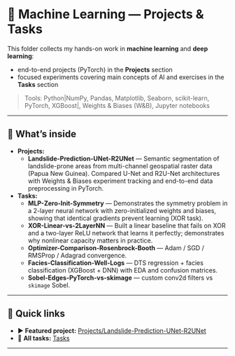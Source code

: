 # 🧠 Machine Learning — Projects & Tasks

This folder collects my hands-on work in **machine learning** and **deep learning**:
- end-to-end projects (PyTorch) in the **Projects** section
- focused experiments covering main concepts of AI and exercises in the **Tasks** section

> Tools: Python|NumPy, Pandas, Matplotlib, Seaborn, scikit-learn, PyTorch, XGBoost|, Weights & Biases (W&B), Jupyter notebooks

---

## 🚀 What’s inside

- **Projects:**
  - **Landslide-Prediction-UNet-R2UNet** — Semantic segmentation of landslide-prone areas from multi-channel geospatial raster data (Papua New Guinea). Compared U-Net and R2U-Net architectures with Weights & Biases experiment tracking and end-to-end data preprocessing in PyTorch.
- **Tasks:**
  - **MLP-Zero-Init-Symmetry** — Demonstrates the symmetry problem in a 2-layer neural network with zero-initialized weights and biases, showing that identical gradients prevent learning (XOR task).
  - **XOR-Linear-vs-2LayerNN** — Built a linear baseline that fails on XOR and a two-layer ReLU network that learns it perfectly; demonstrates why nonlinear capacity matters in practice.
  - **Optimizer-Comparison-Rosenbrock-Booth** — Adam / SGD / RMSProp / Adagrad convergence.
  - **Facies-Classification-Well-Logs** — DTS regression + facies classification (XGBoost + DNN) with EDA and confusion matrices.
  - **Sobel-Edges-PyTorch-vs-skimage** — custom conv2d filters vs `skimage` Sobel.

---

## 🔎 Quick links

- ▶️ **Featured project:** [Projects/Landslide-Prediction-UNet-R2UNet](./Projects/Landslide-Prediction-UNet-R2UNet/)
- 🧩 **All tasks:** [Tasks](./Tasks/)

---
